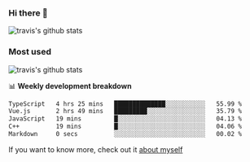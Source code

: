### Hi there 👋

<!--
**HondryTravis/HondryTravis** is a ✨ _special_ ✨ repository because its `README.md` (this file) appears on your GitHub profile.

Here are some ideas to get you started:

- 🔭 I’m currently working on ...
- 🌱 I’m currently learning ...
- 👯 I’m looking to collaborate on ...
- 🤔 I’m looking for help with ...
- 💬 Ask me about ...
- 📫 How to reach me: ...
- 😄 Pronouns: ...
- ⚡ Fun fact: ...
-->

![travis's github stats](https://github-readme-stats.vercel.app/api?username=HondryTravis&hide=stars)
### Most used
![travis's github stats](https://github-readme-stats.anuraghazra1.vercel.app/api/top-langs/?username=HondryTravis&layout=compact&hide_title=true)

📊 **Weekly development breakdown**

<!--START_SECTION:waka-->

```txt
TypeScript   4 hrs 25 mins   ██████████████░░░░░░░░░░░   55.99 %
Vue.js       2 hrs 49 mins   █████████░░░░░░░░░░░░░░░░   35.79 %
JavaScript   19 mins         █░░░░░░░░░░░░░░░░░░░░░░░░   04.13 %
C++          19 mins         █░░░░░░░░░░░░░░░░░░░░░░░░   04.06 %
Markdown     0 secs          ░░░░░░░░░░░░░░░░░░░░░░░░░   00.02 %
```

<!--END_SECTION:waka-->

If you want to know more, check out it [about myself](https://hondrytravis.github.io/)
